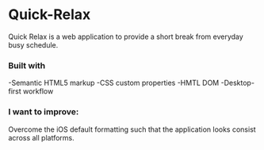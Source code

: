 # Quick-Relax
 Quick Relax is a web application to provide a short break from everyday busy schedule.
 
### Built with

-Semantic HTML5 markup
-CSS custom properties
-HMTL DOM
-Desktop-first workflow

### I want to improve:
Overcome the iOS default formatting such that the application looks consist across all platforms.
